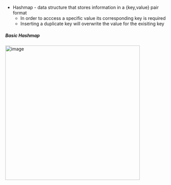 * Hashmap - data structure that stores information in a {key,value} pair format  
   - In order to acccess a specific value its corresponding key is required
   - Inserting a duplicate key will overwrite the value for the exisiting key
##### Basic Hashmap 
<img width="421" alt="image" src="https://user-images.githubusercontent.com/69539559/230797121-8dbcab2b-c086-4749-ae55-6602ba3864e8.png">
